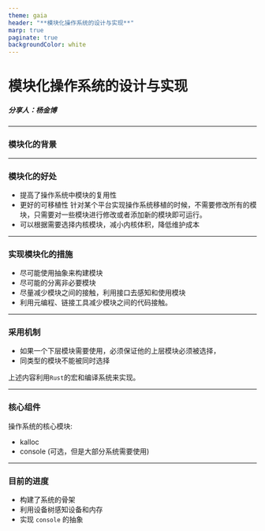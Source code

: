 ```yaml
---
theme: gaia
header: "**模块化操作系统的设计与实现**"
marp: true
paginate: true
backgroundColor: white
---
```


<!-- _class: lead -->
# 模块化操作系统的设计与实现
##### 分享人：杨金博

---

### 模块化的背景

---

### 模块化的好处

- 提高了操作系统中模块的复用性
- 更好的可移植性  针对某个平台实现操作系统移植的时候，不需要修改所有的模块，只需要对一些模块进行修改或者添加新的模块即可运行。
- 可以根据需要选择内核模块，减小内核体积，降低维护成本

---

### 实现模块化的措施

- 尽可能使用抽象来构建模块
- 尽可能的分离非必要模块
- 尽量减少模块之间的接触，利用接口去感知和使用模块
- 利用元编程、链接工具减少模块之间的代码接触。

---

### 采用机制

- 如果一个下层模块需要使用，必须保证他的上层模块必须被选择，
- 同类型的模块不能被同时选择

上述内容利用`Rust`的宏和编译系统来实现。


---

### 核心组件
操作系统的核心模块:
- kalloc
- console (可选，但是大部分系统需要使用)

---

### 目前的进度
- 构建了系统的骨架
- 利用设备树感知设备和内存
- 实现 `console` 的抽象
